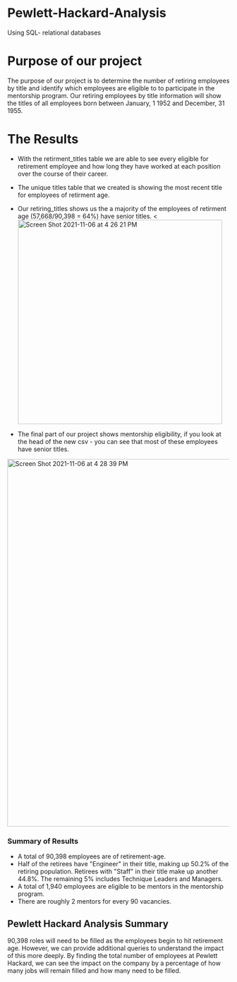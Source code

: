 # Pewlett-Hackard-Analysis

Using SQL- relational databases

# Purpose of our project

The purpose of our project is to determine the number of retiring employees by title and identify which employees are eligible to to participate in the mentorship program. Our retiring employees by title information will show the titles of all employees born between January, 1 1952 and December, 31 1955.


# The Results

- With the retirment_titles table we are able to see every eligible for retirement employee and how long they have worked at each position over the course of their career.

- The unique titles table that we created is showing the most recent title for employees of retirment age.

- Our retiring_titles shows us the a majority of the employees of retirment age (57,668/90,398 = 64%) have senior titles.
<<img width="463" alt="Screen Shot 2021-11-06 at 4 26 21 PM" src="https://user-images.githubusercontent.com/90435301/140626766-873b2745-69b0-49dd-acc7-9045b3e92d4e.png">


- The final part of our project shows mentorship eligibility, if you look at the head of the new csv - you can see that most of these employees have senior titles.

<img width="833" alt="Screen Shot 2021-11-06 at 4 28 39 PM" src="https://user-images.githubusercontent.com/90435301/140626832-8fab40ee-623f-4dae-b142-05563c252626.png">


### Summary of Results
- A total of 90,398 employees are of retirement-age.
- Half of the retirees have "Engineer" in their title, making up 50.2% of the retiring population. Retirees with "Staff" in their title make up another 44.8%. The remaining 5% includes Technique Leaders and Managers.
- A total of 1,940 employees are eligible to be mentors in the mentorship program.
- There are roughly 2 mentors for every 90 vacancies.

## Pewlett Hackard Analysis Summary

90,398 roles will need to be filled as the employees begin to hit retirement age. However, we can provide additional queries to understand the impact of this more deeply. By finding the total number of employees at Pewlett Hackard, we can see the impact on the company by a percentage of how many jobs will remain filled and how many need to be filled.




